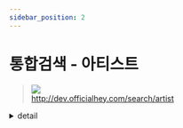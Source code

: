 ```yaml
---
sidebar_position: 2
---
```


# 통합검색 - 아티스트


> ![](https://img.shields.io/static/v1?label=&message=GET&color=brightgreen) <br/>
> http://dev.officialhey.com/search/artist

<details markdown="1">
<summary>detail</summary>

#### Parameters
|  name   |  type  |             description             |     required     |
|:-------:|:------:|:-----------------------------------:|:----------------:|
|  page   |  Int   |             page, size              | **Not Required** |
| keyword | String |               검색 키워드                |    **Not Required**     | 



#### Response

  <details markdown="1">
  <summary>200 Ok : 성공</summary>

  ```
  {
  "ok": true,
  "data": {
    "content": [
      {
        "artistId": 4,
        "artistName": "artist1",
        "profileImage": "image1"
      },
      {
        "artistId": 5,
        "artistName": "artist2",
        "profileImage": "image1"
      },
      {
        "artistId": 6,
        "artistName": "artist3",
        "profileImage": "image1"
      }
    ],
    "pageable": {
      "pageNumber": 0,
      "pageSize": 20,
      "sort": {
        "empty": true,
        "sorted": false,
        "unsorted": true
      },
      "offset": 0,
      "paged": true,
      "unpaged": false
    },
    "last": true,
    "totalElements": 3,
    "totalPages": 1,
    "first": true,
    "size": 20,
    "number": 0,
    "sort": {
      "empty": true,
      "sorted": false,
      "unsorted": true
    },
    "numberOfElements": 3,
    "empty": false
  }
}
  ```
  </details>
</details>
<br/>